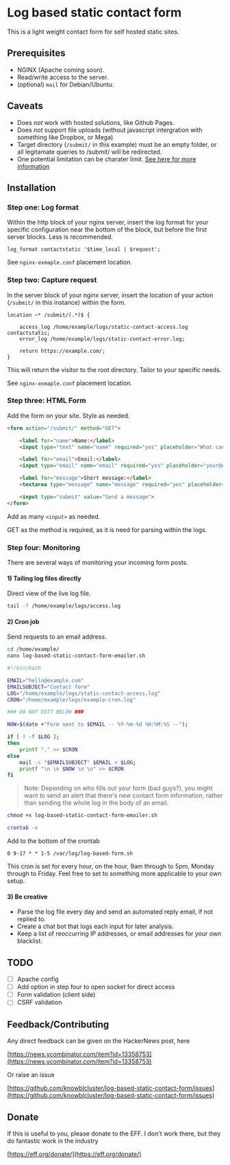 # Log based static contact form

This is a light weight contact form for self hosted static sites.

## Prerequisites

- NGINX (Apache coming soon).
- Read/write access to the server.
- (optional) `mail` for Debian/Ubuntu.

## Caveats

- Does *not* work with hosted solutions, like Github Pages.
- Does *not* support file uploads (without javascript intergration with something like Dropbox, or Mega)
- Target directory (`/submit/` in this example) must be an empty folder, or all legitamate queries to /submit/ will be redirected.
- One potential limitation can be charater limit. [See here for more information](http://stackoverflow.com/questions/2659952/maximum-length-of-http-get-request)

## Installation

### Step one: Log format

Within the http block of your nginx server, insert the log format for your specific configuration near the bottom of the block, but before the first server blocks. Less is recommended.

```nginx
log_format contactstatic '$time_local | $request';
```

See `nginx-exmaple.conf` placement location.

### Step two: Capture request

In the server block of your nginx server, insert the location of your action (`/submit/` in this instance) within the form.

```nginx
location ~* /submit/(.*)$ {

	access_log /home/example/logs/static-contact-access.log contactstatic;
	error_log /home/example/logs/static-contact-error.log;

	return https://example.com/;
}
```
This will return the visitor to the root directory. Tailor to your specific needs.

See `nginx-exmaple.conf` placement location.

### Step three: HTML Form

Add the form on your site. Style as needed.

```html
<form action="/submit/" method="GET">

	<label for="name">Name:</label>
	<input type="text" name="name" required="yes" placeholder="What can I call you?">

	<label for="email">Email:</label>
	<input type="email" name="email" required="yes" placeholder="your@email.com">

	<label for="message">Short message:</label>
	<textarea type="message" name="message" required="yes" placeholder="What do you want to say (in 140 characters)?" maxlength="140"></textarea>

	<input type="submit" value="Send a message">
</form>
```
Add as many `<input>` as needed.

GET as the method is required, as it is need for parsing within the logs.

### Step four: Monitoring

There are several ways of monitoring your incoming form posts.

#### 1) Tailing log files directly

Direct view of the live log file.

```bash
tail -f /home/example/logs/access.log
```

#### 2) Cron job

Send requests to an email address.

```bash
cd /home/example/
nano log-based-static-contact-form-emailer.sh
```

```bash
#!/bin/bash

EMAIL="hello@example.com"
EMAILSUBJECT="Contact form"
LOG="/home/example/logs/static-contact-access.log"
CRON="/home/example/logs/example-cron.log"

### DO NOT EDIT BELOW ###

NOW=$(date +"Form sent to $EMAIL -- %Y-%m-%d %H:%M:%S --");

if [ ! -f $LOG ];
then
	printf "." >> $CRON
else
	mail -s "$EMAILSUBJECT" $EMAIL < $LOG;
	printf "\n \n $NOW \n \n" >> $CRON
fi
```
>	Note: Depending on who fills out your form (bad guys?), you might want to send an alert that there's new contact form information, rather than sending the whole log in the body of an email.

```bash
chmod +x log-based-static-contact-form-emailer.sh
```

```bash
crontab -e
```
Add to the bottom of the crontab

```cron
0 9-17 * * 1-5 /var/log/log-based-form.sh
```
This cron is set for every hour, on the hour, 9am through to 5pm, Monday through to Friday. Feel free to set to something more applicable to your own setup.

#### 3) Be creative

- Parse the log file every day and send an automated reply email, if not replied to.
- Create a chat bot that logs each input for later analysis.
- Keep a list of reoccurring IP addresses, or email addresses for your own blacklist.

## TODO

- [ ] Apache config
- [ ] Add option in step four to open socket for direct access
- [ ] Form validation (client side)
- [ ] CSRF validation

## Feedback/Contributing

Any direct feedback can be given on the HackerNews post, here

[https://news.ycombinator.com/item?id=13358753](https://news.ycombinator.com/item?id=13358753)

Or raise an issue

[https://github.com/knowblcluster/log-based-static-contact-form/issues](https://github.com/knowblcluster/log-based-static-contact-form/issues)

## Donate

If this is useful to you, please donate to the EFF. I don't work there,
but they do fantastic work in the industry

[https://eff.org/donate/](https://eff.org/donate/)
